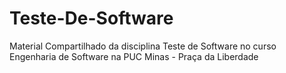 # Teste-De-Software
Material Compartilhado da disciplina Teste de Software no curso Engenharia de Software na PUC Minas - Praça da Liberdade
